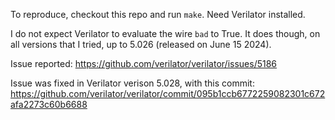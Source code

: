 To reproduce, checkout this repo and run `make`.
Need Verilator installed.

I do not expect Verilator to evaluate the wire `bad` to True.
It does though, on all versions that I tried, up to 5.026 (released on June 15 2024).

Issue reported:
https://github.com/verilator/verilator/issues/5186

Issue was fixed in Verilator verison 5.028, with this commit:
https://github.com/verilator/verilator/commit/095b1ccb6772259082301c672afa2273c60b6688
